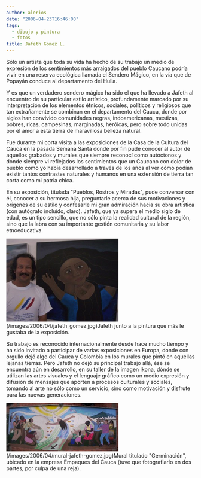 ```yaml
---
author: alerios
date: "2006-04-23T16:46:00"
tags:
  - dibujo y pintura
  - fotos
title: Jafeth Gomez L.
---
```


Sólo un artista que toda su vida ha hecho de su trabajo un medio de expresión
de los sentimientos más arraigados del pueblo Caucano podría vivir en una
reserva ecológica llamada el Sendero Mágico, en la vía que de Popayán conduce
al departamento del Huila.

Y es que un verdadero sendero mágico ha sido el que ha llevado a Jafeth al
encuentro de su particular estilo artístico, profundamente marcado por su
interpretación de los elementos étnicos, sociales, políticos y religiosos que
tan extrañamente se combinan en el departamento del Cauca, donde por siglos
han convivido comunidades negras, indoamericanas, mestizas, pobres, ricas,
campesinas, marginadas, heróicas, pero sobre todo unidas por el amor a esta
tierra de maravillosa belleza natural.

Fue durante mi corta visita a las exposiciones de la Casa de la Cultura del
Cauca en la pasada Semana Santa donde por fin pude conocer al autor de
aquellos grabados y murales que siempre reconocí como autóctonos y donde
siempre vi reflejados los sentimientos que un Caucano con dolor de pueblo como
yo había desarrollado a través de los años al ver cómo podían existir tantos
contrastes naturales y humanos en una extensión de tierra tan corta como mi
patria chica.

En su exposición, titulada "Pueblos, Rostros y Miradas", pude conversar con
él, conocer a su hermosa hija, preguntarle acerca de sus motivaciones y
orígenes de su estilo y confesarle mi gran admiración hacia su obra artística
(con autógrafo incluido, claro). Jafeth, que ya supera el medio siglo de edad,
es un tipo sencillo, que no sólo pinta la realidad cultural de la región, sino
que la labra con su importante gestión comunitaria y su labor etnoeducativa.

![](/images/2006/04/jafeth_gomez-300x222.jpg)  
(/images/2006/04/jafeth_gomez.jpg)Jafeth junto a la pintura que más le
gustaba de la exposición.

Su trabajo es reconocido internacionalmente desde hace mucho tiempo y ha sido
invitado a participar de varias exposiciones en Europa, donde con orgullo dejó
algo del Cauca y Colombia en los murales que pintó en aquellas lejanas
tierras. Pero Jafeth no dejó su principal trabajo allá, ése se encuentra aún
en desarrollo, en su taller de la imagen Ikona, dónde se utilizan las artes
visuales y el lenguaje gráfico como un medio expresión y difusión de mensajes
que aporten a procesos culturales y sociales, tomando al arte no sólo como un
servicio, sino como motivación y disfrute para las nuevas generaciones.

![](/images/2006/04/mural-jafeth-gomez-300x129.jpg)  
(/images/2006/04/mural-jafeth-gomez.jpg)Mural titulado "Germinación", ubicado en la empresa Empaques
del Cauca (tuve que fotografiarlo en dos partes, por culpa de una reja).
